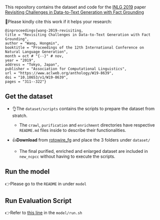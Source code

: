 This repository contains the dataset and code for the [INLG 2019](https://www.inlg2019.com/) paper [Revisiting Challenges in Data-to-Text Generation with Fact Grounding](https://www.aclweb.org/anthology/W19-8639/)

:handshake:Please kindly cite this work if it helps your research:

    @inproceedings{wang-2019-revisiting,
    title = "Revisiting Challenges in Data-to-Text Generation with Fact Grounding",
    author = "Wang, Hongmin",
    booktitle = "Proceedings of the 12th International Conference on Natural Language Generation",
    month = oct # "{--}" # nov,
    year = "2019",
    address = "Tokyo, Japan",
    publisher = "Association for Computational Linguistics",
    url = "https://www.aclweb.org/anthology/W19-8639",
    doi = "10.18653/v1/W19-8639",
    pages = "311--322"}

## Get the dataset

- :ok_hand:The `dataset/scripts` contains the scripts to prepare the dataset from stratch.
    - The `crawl`, `purification` and `enrichment` directories have respective `README.md` files inside to describe their functionalities.

- :+1:**Download** from [rotowire_fg](https://drive.google.com/drive/folders/19hV_VegpJ8oZ0Qcnk72cd8AJlx2HfaBD?usp=sharing) and place the 3 folders under `dataset/`
    - The final purified, enriched and enlarged dataset are included in `new_ncpcc` without having to execute the scripts.


## Run the model
:point_right:Please go to the `README` in under `model`

## Run Evaluation Script
:point_right:Refer to [this line](https://github.com/wanghm92/rw_fg/blob/aed53780855dfc165cc46e191e77f6d83479a5a3/model/run.sh#L69) in the `model/run.sh`